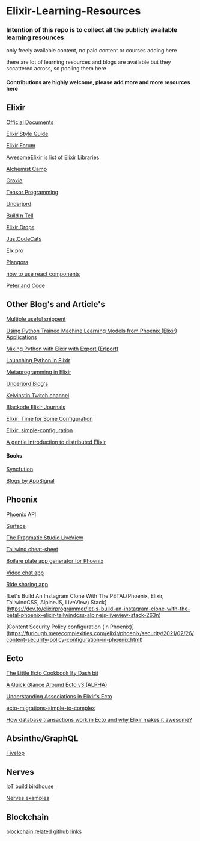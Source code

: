 # Elixir-Learning-Resources

### Intention of this repo is to collect all the publicly available learning resounces
only freely available content, no paid content or courses adding here

there are lot of learning resources and blogs are available but they sccattered across, so pooling them here


#### Contributions are highly welcome, please add more and more resources here


## Elixir

[Official Documents](https://elixir-lang.org/docs.html)

[Elixir Style Guide](https://github.com/christopheradams/elixir_style_guide)

[Elixir Forum](https://elixirforum.com)

[AwesomeElixir is list of Elixir Libraries](https://github.com/h4cc/awesome-elixir)

[Alchemist Camp](https://www.youtube.com/channel/UCp5Nix6mJCoLkH_GqcRRp1A)

[Groxio](https://www.youtube.com/c/Groxio/videos)

[Tensor Programming](https://www.youtube.com/playlist?list=PLJbE2Yu2zumA-p21bEQB6nsYABAO-HtF2)

[Underjord](https://www.youtube.com/channel/UC0JZZAJ_e6xc41BLPO8MCKg)

[Build n Tell](https://www.youtube.com/channel/UCOeVgXHhmzYsszewP5DZ0TQ/videos)

[Elixir Drops](https://www.youtube.com/channel/UCsTKdrEi4pxR3pVWxol36NA)

[JustCodeCats](https://www.youtube.com/c/JustCodeCats/videos)

[Elx pro](https://www.youtube.com/channel/UCLzHBFuE6oxPdP6t9iqpGpQ/videos)

[Plangora](https://www.youtube.com/c/Plangora/videos)

[how to use react components](https://www.youtube.com/watch?v=FqI8YqnDJsI)

[Peter and Code](https://www.youtube.com/channel/UCiKq_ns5yMQcmcSPS17q9jg/videos)


## Other Blog's and Article's

[Multiple useful snippent](https://til.hashrocket.com/elixir)

[Using Python Trained Machine Learning Models from Phoenix (Elixir) Applications](https://itnext.io/using-machine-learning-models-python-from-phoenix-elixir-applications-cd028e4e5f01)

[Mixing Python with Elixir with Export (Erlport)](https://www.tzeyiing.com/posts/mixing-python-with-elixir-with-export-erlport/)

[Launching Python in Elixir](https://prograils.com/python-in-elixir)


[Metaprogramming in Elixir](https://dev.to/serokell/metaprogramming-in-elixir-2ij2)

[Underjord Blog's](https://underjord.io/blog.html)

[Kelvinstin Twitch channel](https://www.twitch.tv/kelvinstin)

[Blackode Elixir Journals](https://elixirforum.com/t/blackode-elixir-journals/15391/7)

[Elixir: Time for Some Configuration](https://blog.nytsoi.net/2020/05/05/elixir-time-for-configuration)

[Elixir: simple-configuration](https://blog.nytsoi.net/2021/04/17/elixir-simple-configuration)

[A gentle introduction to distributed Elixir](https://bigardone.dev/blog/2021/05/22/three-real-world-examples-of-distributed-elixir-pt-1)


  #### Books

[Syncfution](https://www.syncfusion.com/succinctly-free-ebooks/elixir-succinctly/introduction)

[Blogs by AppSignal](https://web.archive.org/web/20210121040703/https://blog.appsignal.com/2020/12/16/top-5-elixir-posts-in-2020-from-appsignal.html)



## Phoenix

[Phoenix API](https://www.youtube.com/playlist?list=PLgymV6ZBLixyDVve-D4dEpJgNf8eUb5qF)

[Surface](https://elixircasts.io/surface)

[The Pragmatic Studio LiveView](https://pragmaticstudio.com/tutorials/getting-started-with-phoenix-liveview)

[Tailwind cheat-sheet](https://nerdcave.com/tailwind-cheat-sheet)

[Boilare plate app generator for Phoenix](https://fullstackphoenix.com/tutorials)

[Video chat app](https://medium.com/@leo_hetsch/building-a-ride-sharing-app-with-elixir-and-phoenix-channels-part-1-17bbd292aec4)

[Ride sharing app](https://medium.com/@leo_hetsch/building-a-ride-sharing-app-with-elixir-and-phoenix-channels-part-1-17bbd292aec4)

[Let's Build An Instagram Clone With The PETAL(Phoenix, Elixir, TailwindCSS, AlpineJS, LiveView) Stack]
(https://dev.to/elixirprogrammer/let-s-build-an-instagram-clone-with-the-petal-phoenix-elixir-tailwindcss-alpinejs-liveview-stack-263n)

[Content Security Policy configuration (in Phoenix)]
(https://furlough.merecomplexities.com/elixir/phoenix/security/2021/02/26/content-security-policy-configuration-in-phoenix.html)


## Ecto

[The Little Ecto Cookbook By Dash bit](https://drive.google.com/file/d/1nUAleNEqNKnu9x1TXS3s8GiKpxeCl8a9/view?usp=sharing)

[A Quick Glance Around Ecto v3 (ALPHA)](https://pages.rising.land/the-books-of-alchemy/a-quick-glance-around-ecto-v3/index.html)

[Understanding Associations in Elixir's Ecto](https://web.archive.org/web/20210110052704/https://blog.appsignal.com/2020/11/10/understanding-associations-in-elixir-ecto.html)

[ecto-migrations-simple-to-complex](https://hashrocket.com/blog/posts/ecto-migrations-simple-to-complex)

[How database transactions work in Ecto and why Elixir makes it awesome?](https://curiosum.dev/blog/elixir-ecto-database-transactions)

## Absinthe/GraphQL

[Tivelop](https://www.youtube.com/playlist?list=PLw7bfDlTRWbgiApK7X1bRKJJ03xoDU3hm)



## Nerves

[IoT build birdhouse](https://dasky.xyz/posts/2020/08/12/an-iot-birdhouse-with-elixir-nerves-phoenix-liveview-components/)

[Nerves examples](https://github.com/nerves-project/nerves_examples)


## Blockchain 

[blockchain related github links](https://github.com/search?l=Elixir&o=desc&p=2&q=blockchain+elixir&s=updated&type=Repositories)

